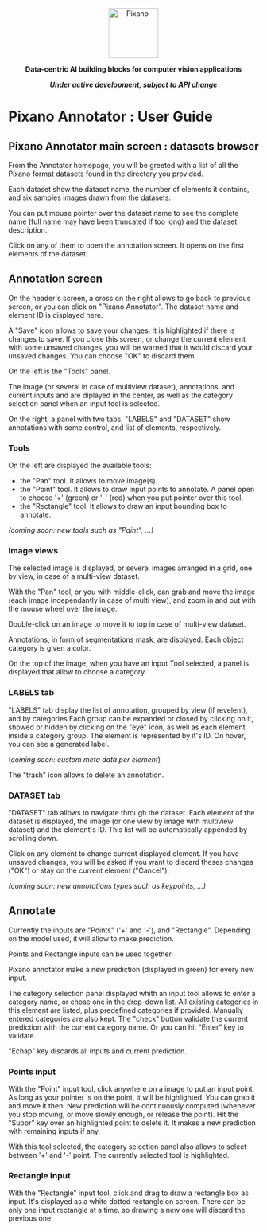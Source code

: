<div align="center">
<picture>
    <img src="https://raw.githubusercontent.com/pixano/pixano/main/images/pixano_logo.png" alt="Pixano" height="100"/>
</picture>
<br/>

**Data-centric AI building blocks for computer vision applications**

***Under active development, subject to API change***

</div>

# Pixano Annotator : User Guide


## Pixano Annotator main screen : datasets browser

From the Annotator homepage, you will be greeted with a list of all the Pixano format datasets found in the directory you provided.

Each dataset show the dataset name, the number of elements it contains, and six samples images drawn from the datasets.

You can put mouse pointer over the dataset name to see the complete name (full name may have been truncated if too long) and the dataset description.

Click on any of them to open the annotation screen. It opens on the first elements of the dataset.


## Annotation screen

On the header's screen, a cross on the right allows to go back to previous screen, or you can click on "Pixano Annotator".
The dataset name and element ID is displayed here. 

A "Save" icon allows to save your changes. It is highlighted if there is changes to save. 
If you close this screen, or change the current element with some unsaved changes, you will be warned that it would discard your unsaved changes. You can choose "OK" to discard them.

On the left is the "Tools" panel.

The image (or several in case of multiview dataset), annotations, and current inputs and are diplayed in the center, as well as the category selection panel when an input tool is selected.

On the right, a panel with two tabs, "LABELS" and "DATASET" show annotations with some control, and list of elements, respectively.

### Tools

On the left are displayed the available tools:
- the "Pan" tool. It allows to move image(s).
- the "Point" tool. It allows to draw input points to annotate. A panel open to choose '+' (green) or '-' (red) when you put pointer over this tool.
- the "Rectangle" tool. It allows to draw an input bounding box to annotate.

*(coming soon: new tools such as "Paint", ...)*

### Image views

The selected image is displayed, or several images arranged in a grid, one by view, in case of a multi-view dataset.

With the "Pan" tool, or you with middle-click, can grab and move the image (each image independantly in case of multi view), and zoom in and out with the mouse wheel over the image.

Double-click on an image to move it to top in case of multi-view dataset.

Annotations, in form of segmentations mask, are displayed.
Each object category is given a color.

On the top of the image, when you have an input Tool selected, a panel is displayed that allow to choose a category.

### LABELS tab

"LABELS" tab display the list of annotation, grouped by view (if revelent), and by categories
Each group can be expanded or closed by clicking on it, showed or hidden by clicking on the "eye" icon, as well as each element inside a category group.
The element is represented by it's ID. On hover, you can see a generated label.

(*coming soon: custom meta data per element*)

The "trash" icon allows to delete an annotation.

### DATASET tab

"DATASET" tab allows to navigate through the dataset.
Each element of the dataset is displayed, the image (or one view by image with multiview dataset) and the element's ID.
This list will be automatically appended by scrolling down.

Click on any element to change current displayed element. If you have unsaved changes, you will be asked if you want to discard theses changes ("OK") or stay on the current element ("Cancel").

*(coming soon: new annotations types such as keypoints, ...)*

## Annotate

Currently the inputs are "Points" ('+' and '-'), and "Rectangle". Depending on the model used, it will allow to make prediction.

Points and Rectangle inputs can be used together.

Pixano annotator make a new prediction (displayed in green) for every new input. 

The category selection panel displayed whith an input tool allows to enter a category name, or chose one in the drop-down list. All existing categories in this element are listed, plus predefined categories if provided. Manually entered categories are also kept.
The "check" button validate the current prediction with the current category name. Or you can hit "Enter" key to validate.

"Echap" key discards all inputs and current prediction.

### Points input

With the "Point" input tool, click anywhere on a image to put an input point. As long as your pointer is on the point, it will be highlighted. You can grab it and move it then. New prediction will be continuously computed (whenever you stop moving, or move slowly enough, or release the point). 
Hit the "Suppr" key over an highlighted point to delete it. It makes a new prediction with remaining inputs if any.

With this tool selected, the category selection panel also allows to select between '+' and '-' point. The currently selected tool is highlighted.

### Rectangle input

With the "Rectangle" input tool, click and drag to draw a rectangle box as input. It's displayed as a white dotted rectangle on screen.
There can be only one input rectangle at a time, so drawing a new one will discard the previous one.

